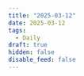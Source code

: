 ```yaml
---
title: "2025-03-12"
date: 2025-03-12
tags:
  - Daily
draft: true
hidden: false
disable_feed: false
---
```


